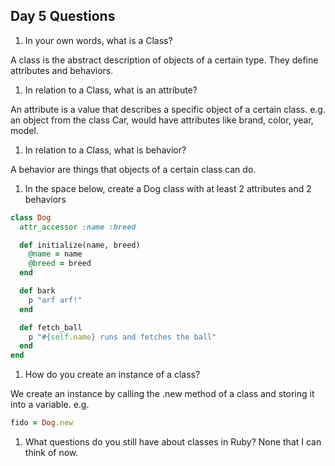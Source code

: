 ## Day 5 Questions

1. In your own words, what is a Class?

A class is the abstract description of objects of a certain type. They define attributes and behaviors.

1. In relation to a Class, what is an attribute?

An attribute is a value that describes a specific object of a certain class. e.g. an object from the class Car, would have attributes like brand, color, year, model.

1. In relation to a Class, what is behavior?

A behavior are things that objects of a certain class can do.

1. In the space below, create a Dog class with at least 2 attributes and 2 behaviors

```Ruby
class Dog
  attr_accessor :name :breed

  def initialize(name, breed)
    @name = name
    @breed = breed
  end

  def bark
    p "arf arf!"
  end

  def fetch_ball
    p "#{self.name} runs and fetches the ball"
  end
end
```

1. How do you create an instance of a class?

We create an instance by calling the .new method of a class and storing it into a variable. e.g.

 ```Ruby
fido = Dog.new
```

1. What questions do you still have about classes in Ruby?
None that I can think of now.
